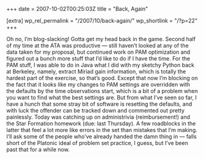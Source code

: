 +++
date = 2007-10-02T00:25:03Z
title = "Back, Again"

[extra]
wp_rel_permalink = "/2007/10/back-again/"
wp_shortlink = "/?p=22"
+++

Oh no, I’m blog-slacking! Gotta get my head back in the game.  Second half of
my time at the ATA was productive — still haven’t looked at any of the data
taken for my proposal, but continued work on PAM optimization and figured out
a bunch more stuff that I’d like to do if I have the time. For the PAM stuff,
I was able to do in Java what I did with my sketchy Python back at Berkeley,
namely, extract Miriad gain information, which is totally the hardest part of
the exercise, so that’s good. Except that now I’m blocking on the fact that it
looks like my changes to PAM settings are overridden with the defaults by the
time observations start, which is a bit of a problem when you want to find
what the best settings are. But from what I’ve seen so far, I have a hunch
that some stray bit of software is resetting the defaults, and with luck the
offender can be tracked down and commented out pretty painlessly.  Today was
catching up on administrivia (reimbursement!) and the Star Formation homework
(due: last Thursday). A few roadblocks in the latter that feel a lot more like
errors in the set than mistakes that I’m making. I’ll ask some of the people
who’ve already handed the damn thing in — falls short of the Platonic ideal of
problem set practice, I guess, but I’ve been past that for a while now.
